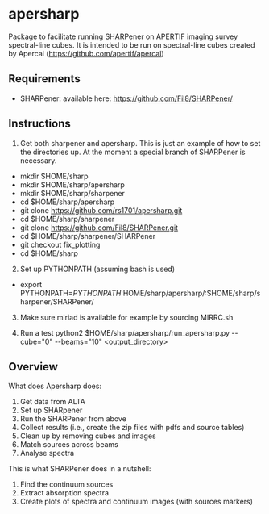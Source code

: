 # apersharp
Package to facilitate running SHARPener on APERTIF imaging survey spectral-line cubes. It is intended to be run on spectral-line cubes created by Apercal (https://github.com/apertif/apercal)

## Requirements
- SHARPener: available here: https://github.com/Fil8/SHARPener/

## Instructions

1. Get both sharpener and apersharp. This is just an example of how to set the directories up. At the moment a special branch of SHARPener is necessary.

- mkdir $HOME/sharp
- mkdir $HOME/sharp/apersharp
- mkdir $HOME/sharp/sharpener
- cd $HOME/sharp/apersharp
- git clone https://github.com/rs1701/apersharp.git
- cd $HOME/sharp/sharpener
- git clone https://github.com/Fil8/SHARPener.git
- cd $HOME/sharp/sharpener/SHARPener
- git checkout fix_plotting
- cd $HOME/sharp

2. Set up PYTHONPATH (assuming bash is used)
- export PYTHONPATH=$PYTHONPATH:$HOME/sharp/apersharp/:$HOME/sharp/sharpener/SHARPener/

3. Make sure miriad is available for example by sourcing MIRRC.sh

4. Run a test
python2 $HOME/sharp/apersharp/run_apersharp.py --cube="0" --beams="10" <taskid> <output_directory>

## Overview

What does Apersharp does:
1. Get data from ALTA
2. Set up SHARpener
3. Run the SHARPener from above
4. Collect results (i.e., create the zip files with pdfs and source tables)
5. Clean up by removing cubes and images
6. Match sources across beams
7. Analyse spectra

This is what SHARPener does in a nutshell:
1. Find the continuum sources
2. Extract absorption spectra
3. Create plots of spectra and continuum images (with sources markers)